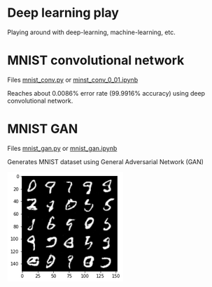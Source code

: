 # Deep learning play
Playing around with deep-learning, machine-learning, etc.

# MNIST convolutional network

Files [mnist_conv.py](mnist_conv.py) or [minst_conv_0_01.ipynb](minst_conv_0_01.ipynb)

Reaches about 0.0086% error rate (99.9916% accuracy) using deep convolutional network.

# MNIST GAN

Files [mnist_gan.py](mnist_conv.py) or [mnist_gan.ipynb](minst_conv_0_01.ipynb)

Generates MNIST dataset using General Adversarial Network (GAN)

![image](images/mnist_gan_out.png)

